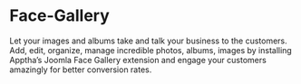 # Face-Gallery
Let your images and albums take and talk your business to the customers. Add, edit, organize, manage incredible photos, albums, images by installing Apptha’s Joomla Face Gallery extension and engage your customers amazingly for better conversion rates.
